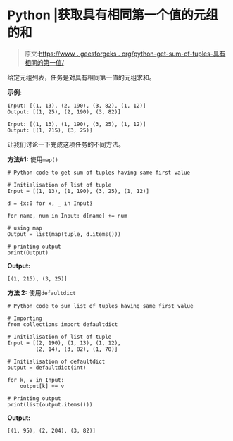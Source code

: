 # Python |获取具有相同第一个值的元组的和

> 原文:[https://www . geesforgeks . org/python-get-sum-of-tuples-具有相同的第一值/](https://www.geeksforgeeks.org/python-get-sum-of-tuples-having-same-first-value/)

给定元组列表，任务是对具有相同第一值的元组求和。

**示例:**

```
Input: [(1, 13), (2, 190), (3, 82), (1, 12)]
Output: [(1, 25), (2, 190), (3, 82)]

Input: [(1, 13), (1, 190), (3, 25), (1, 12)]
Output: [(1, 215), (3, 25)]

```

让我们讨论一下完成这项任务的不同方法。

**方法#1:** 使用`map()`

```
# Python code to get sum of tuples having same first value

# Initialisation of list of tuple
Input = [(1, 13), (1, 190), (3, 25), (1, 12)]

d = {x:0 for x, _ in Input}

for name, num in Input: d[name] += num

# using map
Output = list(map(tuple, d.items()))

# printing output
print(Output)
```

**Output:**

```
[(1, 215), (3, 25)]

```

**方法 2:** 使用`defaultdict`

```
# Python code to sum list of tuples having same first value

# Importing
from collections import defaultdict

# Initialisation of list of tuple
Input = [(2, 190), (1, 13), (1, 12), 
         (2, 14), (3, 82), (1, 70)]

# Initialisation of defaultdict
output = defaultdict(int)

for k, v in Input:
    output[k] += v

# Printing output
print(list(output.items()))
```

**Output:**

```
[(1, 95), (2, 204), (3, 82)]

```